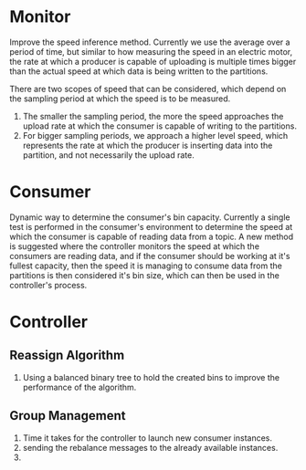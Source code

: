# Monitor

Improve the speed inference method. Currently we use the average over a period of time, but similar to how measuring the speed in an electric motor, the rate at which a producer is capable of uploading is multiple times bigger than the actual speed at which data is being written to the partitions.

There are two scopes of speed that can be considered, which depend on the sampling period at which the speed is to be measured. 
1. The smaller the sampling period, the more the speed approaches the upload rate at which the consumer is capable of writing to the partitions.
2. For bigger sampling periods, we approach a higher level speed, which represents the rate at which the producer is inserting data into the partition, and not necessarily the upload rate.

# Consumer

Dynamic way to determine the consumer's bin capacity. Currently a single test is performed in the consumer's environment to determine the speed at which the consumer is capable of reading data from a topic. A new method is suggested where the controller monitors the speed at which the consumers are reading data, and if the consumer should be working at it's fullest capacity, then the speed it is managing to consume data from the partitions is then considered it's bin size, which can then be used in the controller's process.

# Controller

## Reassign Algorithm

1. Using a balanced binary tree to hold the created bins to improve the performance of the algorithm.

## Group Management

1. Time it takes for the controller to launch new consumer instances.
2. sending the rebalance messages to the already available instances.
3. 